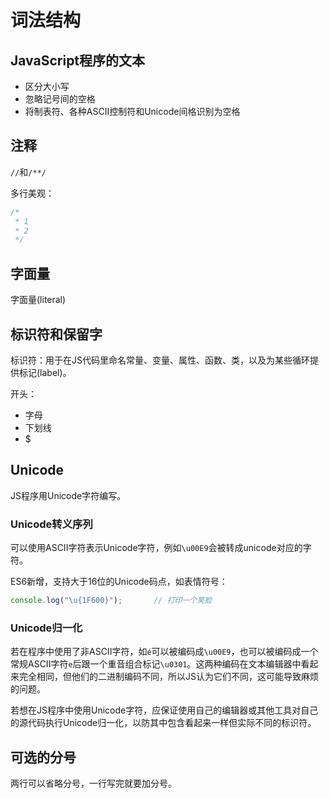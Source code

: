 # 词法结构

## JavaScript程序的文本

- 区分大小写
- 忽略记号间的空格
- 将制表符、各种ASCII控制符和Unicode间格识别为空格

## 注释

`//`和`/**/`

多行美观：

```js
/*
 * 1
 * 2
 */
```

## 字面量

字面量(literal)

## 标识符和保留字

标识符：用于在JS代码里命名常量、变量、属性、函数、类，以及为某些循环提供标记(label)。

开头：

- 字母
- 下划线
- $

## Unicode

JS程序用Unicode字符编写。

### Unicode转义序列

可以使用ASCII字符表示Unicode字符，例如`\u00E9`会被转成unicode对应的字符。

ES6新增，支持大于16位的Unicode码点，如表情符号：

```javascript
console.log("\u{1F600}");		// 打印一个笑脸
```

### Unicode归一化

若在程序中使用了非ASCII字符，如`é`可以被编码成`\u00E9`，也可以被编码成一个常规ASCII字符`e`后跟一个重音组合标记`\u0301`。这两种编码在文本编辑器中看起来完全相同，但他们的二进制编码不同，所以JS认为它们不同，这可能导致麻烦的问题。

若想在JS程序中使用Unicode字符，应保证使用自己的编辑器或其他工具对自己的源代码执行Unicode归一化，以防其中包含看起来一样但实际不同的标识符。

## 可选的分号

两行可以省略分号，一行写完就要加分号。

